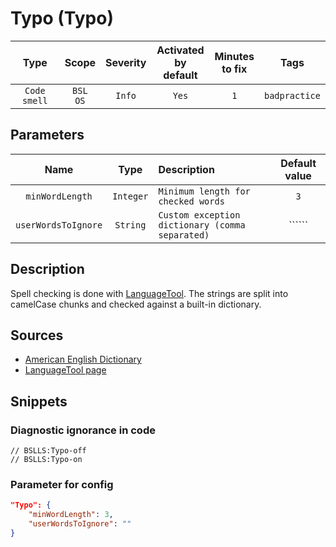 # Typo (Typo)

Type | Scope | Severity | Activated<br>by default | Minutes<br>to fix | Tags
:-: | :-: | :-: | :-: | :-: | :-:
`Code smell` | `BSL`<br>`OS` | `Info` | `Yes` | `1` | `badpractice`

## Parameters

Name | Type | Description | Default value
:-: | :-: | :-- | :-:
`minWordLength` | `Integer` | `Minimum length for checked words` | `3`
`userWordsToIgnore` | `String` | `Custom exception dictionary (comma separated)` | ``````

<!-- Блоки выше заполняются автоматически, не трогать -->

## Description

<!-- Описание диагностики заполняется вручную. Необходимо понятным языком описать смысл и схему работу -->

Spell checking is done with [LanguageTool](https://languagetool.org/ru/). The strings are split into camelCase chunks and checked against a built-in dictionary.

## Sources

<!-- Необходимо указывать ссылки на все источники, из которых почерпнута информация для создания диагностики -->

- [American English Dictionary](https://dictionary.cambridge.org/dictionary/essential-american-english/)
- [LanguageTool page](https://languagetool.org/ru/)

## Snippets

<!-- Блоки ниже заполняются автоматически, не трогать -->

### Diagnostic ignorance in code

```bsl
// BSLLS:Typo-off
// BSLLS:Typo-on
```

### Parameter for config

```json
"Typo": {
    "minWordLength": 3,
    "userWordsToIgnore": ""
}
```
